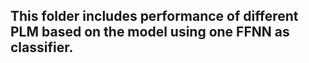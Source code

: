 ## This folder includes performance of different PLM based on the model using one FFNN as classifier.
